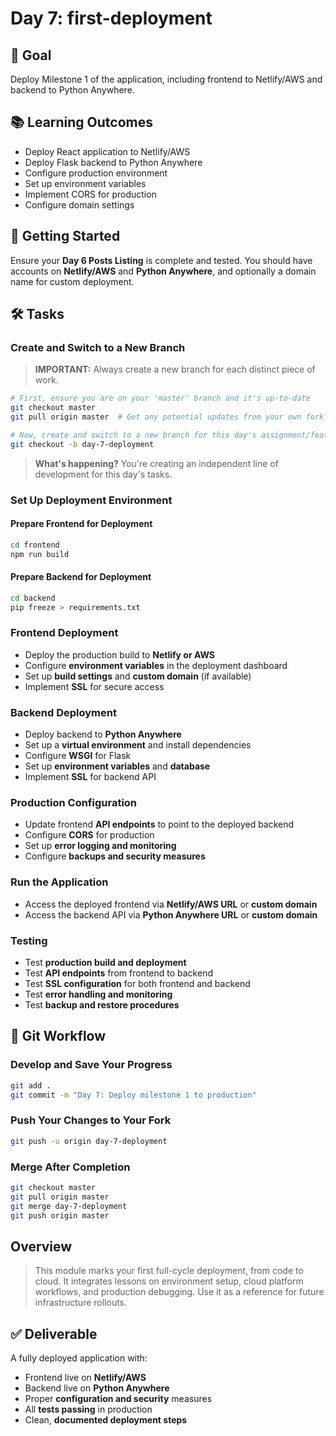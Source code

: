 # Day 7: first-deployment

## 🎯 Goal

Deploy Milestone 1 of the application, including frontend to Netlify/AWS and backend to Python Anywhere.

## 📚 Learning Outcomes

- Deploy React application to Netlify/AWS
- Deploy Flask backend to Python Anywhere
- Configure production environment
- Set up environment variables
- Implement CORS for production
- Configure domain settings

## 🚀 Getting Started

Ensure your **Day 6 Posts Listing** is complete and tested. You should have accounts on **Netlify/AWS** and **Python Anywhere**, and optionally a domain name for custom deployment.

## 🛠️ Tasks

### Create and Switch to a New Branch

> **IMPORTANT:** Always create a new branch for each distinct piece of work.

```bash
# First, ensure you are on your 'master' branch and it's up-to-date
git checkout master
git pull origin master  # Get any potential updates from your own fork's master

# Now, create and switch to a new branch for this day's assignment/feature
git checkout -b day-7-deployment
```

> **What's happening?** You're creating an independent line of development for this day's tasks.

### Set Up Deployment Environment

#### Prepare Frontend for Deployment

```bash
cd frontend
npm run build
```

#### Prepare Backend for Deployment

```bash
cd backend
pip freeze > requirements.txt
```

### Frontend Deployment

- Deploy the production build to **Netlify or AWS**
- Configure **environment variables** in the deployment dashboard
- Set up **build settings** and **custom domain** (if available)
- Implement **SSL** for secure access

### Backend Deployment

- Deploy backend to **Python Anywhere**
- Set up a **virtual environment** and install dependencies
- Configure **WSGI** for Flask
- Set up **environment variables** and **database**
- Implement **SSL** for backend API

### Production Configuration

- Update frontend **API endpoints** to point to the deployed backend
- Configure **CORS** for production
- Set up **error logging and monitoring**
- Configure **backups and security measures**

### Run the Application

- Access the deployed frontend via **Netlify/AWS URL** or **custom domain**
- Access the backend API via **Python Anywhere URL** or **custom domain**

### Testing

- Test **production build and deployment**
- Test **API endpoints** from frontend to backend
- Test **SSL configuration** for both frontend and backend
- Test **error handling and monitoring**
- Test **backup and restore procedures**

## 🔄 Git Workflow

### Develop and Save Your Progress

```bash
git add .
git commit -m "Day 7: Deploy milestone 1 to production"
```

### Push Your Changes to Your Fork

```bash
git push -u origin day-7-deployment
```

### Merge After Completion

```bash
git checkout master
git pull origin master
git merge day-7-deployment
git push origin master
```

## Overview

> This module marks your first full-cycle deployment, from code to cloud. It integrates lessons on environment setup, cloud platform workflows, and production debugging. Use it as a reference for future infrastructure rollouts.

## ✅ Deliverable

A fully deployed application with:

- Frontend live on **Netlify/AWS**
- Backend live on **Python Anywhere**
- Proper **configuration and security** measures
- All **tests passing** in production
- Clean, **documented deployment steps**
